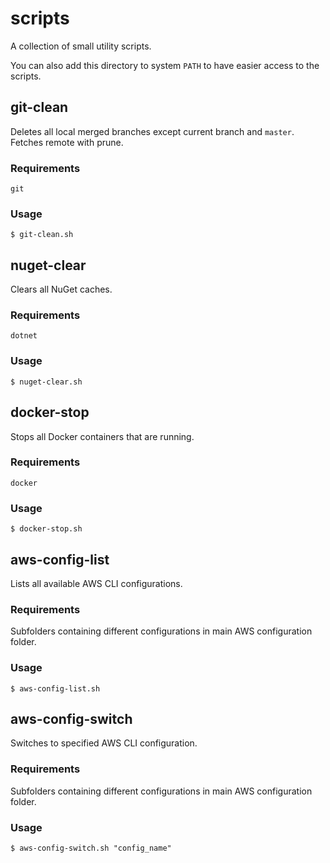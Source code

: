 # scripts

A collection of small utility scripts.

You can also add this directory to system `PATH` to have easier access to the scripts.

## git-clean

Deletes all local merged branches except current branch and `master`.
Fetches remote with prune.

### Requirements
`git`

### Usage
```
$ git-clean.sh
```

## nuget-clear

Clears all NuGet caches.

### Requirements
`dotnet`

### Usage
```
$ nuget-clear.sh
```

## docker-stop

Stops all Docker containers that are running.

### Requirements
`docker`

### Usage
```
$ docker-stop.sh
```

## aws-config-list

Lists all available AWS CLI configurations.

### Requirements
Subfolders containing different configurations in main AWS configuration folder.

### Usage
```
$ aws-config-list.sh
```

## aws-config-switch

Switches to specified AWS CLI configuration.

### Requirements
Subfolders containing different configurations in main AWS configuration folder.

### Usage
```
$ aws-config-switch.sh "config_name"
```
